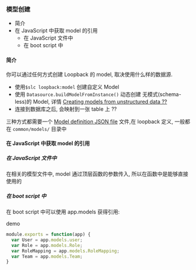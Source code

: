 ### 模型创建

- 简介
- 在 JavaScript 中获取 model 的引用
    - 在 JavaScript 文件中
    - 在 boot script 中


#### 简介

你可以通过任何方式创建 Loopback 的 model, 取决使用什么样的数据源.

- 使用`$slc loopback:model` 创建自定义 Model
- 使用 `Datasource.buildModelFromInstance()` 动态创建 无模式(schema-less)的 Model, 详情 [ Creating models from unstructured data  ?? ](https://docs.strongloop.com/display/zh/Creating+models+from+unstructured+data)
- 连接到数据库之后, 会映射到一张 table 上 ??

三种方式都需要一个 [Model definition JSON file](https://docs.strongloop.com/display/LB/Model+definition+JSON+file) 文件,在 loopback 定义, 一般都在 `common/models/` 目录中  


#### 在 JavaScript 中获取 model 的引用

##### 在 JavaScript 文件中

在相关的模型文件中, model 通过顶层函数的参数传入, 所以在函数中是能够直接使用的

##### 在 boot script 中

在 boot script 中可以使用 app.models 获得引用:  

demo
```js
module.exports = function(app) {
  var User = app.models.user;
  var Role = app.models.Role;
  var RoleMapping = app.models.RoleMapping;
  var Team = app.models.Team;
}
```
